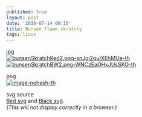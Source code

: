 ```yaml
---
published: true
layout: post
date: '2019-07-14 00:10'
title: Bunsen flame skratchy
tags: linux 
---
```

jpg  
[![bunsenSkratchRed2.png-xnJpj2quIXEhMUe-th](https://i.imgur.com/9lRMXR7b.jpg)](https://i.imgur.com/9lRMXR7.jpg)
[![bunsenSkratchBW2.png-WNCzEaOHxJUsSKO-th](https://i.imgur.com/XNSySgWb.jpg)](https://i.imgur.com/XNSySgW.jpg)

png  
[![image-nohash-th](https://i.imgur.com/FO5lRSxb.png)](https://i.imgur.com/FO5lRSx.png)

svg source  
[Red svg]({{site.baseurl}}/media/bunsenSkratchRed2.svg) and 
[Black svg]({{site.baseurl}}/media/bunsenSkratchBW2.svg).  
*(This will not display correctly in a browser.)*
